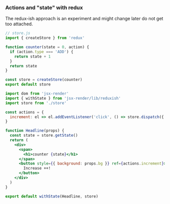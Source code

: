 ### Actions and "state" with redux

The redux-ish approach is an experiment and might change later do not get too attached.
```jsx
// store.js
import { createStore } from 'redux'

function counter(state = 0, action) {
  if (action.type === 'ADD') {
    return state + 1
  }
  return state
}

const store = createStore(counter)
export default store
```
```jsx
import dom from 'jsx-render'
import { withState } from 'jsx-render/lib/reduxish'
import store from './store'

const actions = {
  increment: el => el.addEventListener('click', () => store.dispatch({ type: 'ADD' })),
}

function Headline(props) {
  const state = store.getState()
  return (
    <div>
      <span>
        <h1>counter {state}</h1>
      </span>
      <button style={{ background: props.bg }} ref={actions.increment}>
        Increase ++!
      </button>
    </div>
  )
}

export default withState(Headline, store)
```
